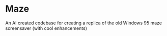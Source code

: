 # Maze
An AI created codebase for creating a replica of the old Windows 95 maze screensaver (with cool enhancements)
